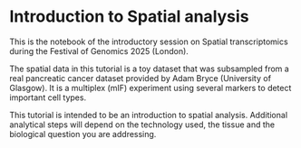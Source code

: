 # Introduction to Spatial analysis 

This is the notebook of the introductory session on Spatial transcriptomics during the Festival of Genomics 2025 (London).

The spatial data in this tutorial is a toy dataset that was subsampled from a real pancreatic cancer dataset provided by Adam Bryce (University of Glasgow). It is a multiplex (mIF) experiment using several markers to detect important cell types. 

This tutorial is intended to be an introduction to spatial analysis. Additional analytical steps will depend on the technology used, the tissue and the biological question you are addressing.
